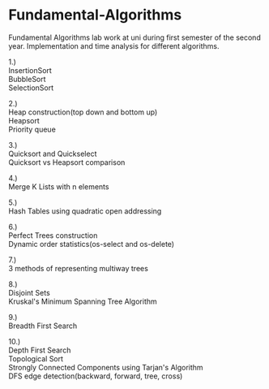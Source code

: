 # Fundamental-Algorithms

Fundamental Algorithms lab work at uni during first semester of the second year.
Implementation and time analysis for different algorithms.

1.) \
InsertionSort \
BubbleSort \
SelectionSort

2.) \
Heap construction(top down and bottom up) \
Heapsort \
Priority queue

3.) \
Quicksort and Quickselect \
Quicksort vs Heapsort comparison

4.) \
Merge K Lists with n elements

5.) \
Hash Tables using quadratic open addressing

6.) \
Perfect Trees construction \
Dynamic order statistics(os-select and os-delete)

7.) \
3 methods of representing multiway trees

8.) \
Disjoint Sets \
Kruskal's Minimum Spanning Tree Algorithm

9.) \
Breadth First Search

10.) \
Depth First Search \
Topological Sort \
Strongly Connected Components using Tarjan's Algorithm \
DFS edge detection(backward, forward, tree, cross)